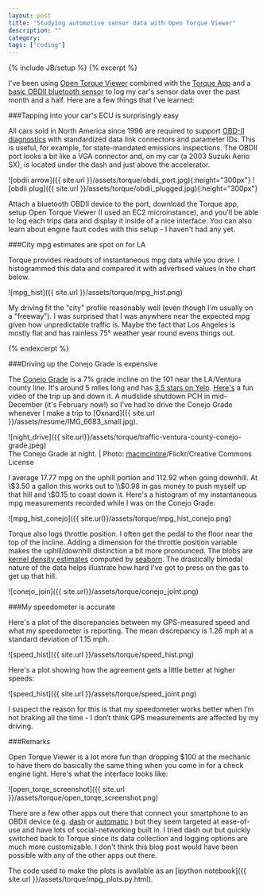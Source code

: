 ```yaml
---
layout: post
title: "Studying automotive sensor data with Open Torque Viewer"
description: ""
category:
tags: ["coding"]
---
```

{% include JB/setup %}
{% excerpt %}

I've been using [Open Torque Viewer](https://github.com/econpy/torque) combined with the [Torque App](https://play.google.com/store/apps/details?id=org.prowl.torque&hl=en) and a [basic OBDII bluetooth sensor](http://www.amazon.com/gp/product/B005NLQAHS/ref=as_li_tl?ie=UTF8&camp=1789&creative=9325&creativeASIN=B005NLQAHS&linkCode=as2&tag=ryancomptonne-20&linkId=FIHGNTSEVORQRITZ) to log my car's sensor data over the past month and a half. Here are a few things that I've learned:

###Tapping into your car's ECU is surprisingly easy

All cars sold in North America since 1996 are required to support [OBD-II diagnostics](https://en.wikipedia.org/wiki/OBD-II_PIDs) with standardized data link connectors and parameter IDs. This is useful, for example, for state-mandated emissions inspections. The OBDII port looks a bit like a VGA connector and, on my car (a 2003 Suzuki Aerio SX), is located under the dash and just above the accelerator.

![obdii arrow]({{ site.url }}/assets/torque/obdii_port.jpg){:height="300px"}
![obdii plug]({{ site.url }}/assets/torque/obdii_plugged.jpg){:height="300px"}

Attach a bluetooth OBDII device to the port, download the Torque app, setup Open Torque Viewer (I used an EC2 microinstance), and you'll be able to log each trips data and display it inside of a nice interface. You can also learn about engine fault codes with this setup - I haven't had any yet.

###City mpg estimates are spot on for LA

Torque provides readouts of instantaneous mpg data while you drive. I histogrammed this data and compared it with advertised values in the chart below.

![mpg_hist]({{ site.url }}/assets/torque/mpg_hist.png)

My driving fit the "city" profile reasonably well (even though I'm usually on a "freeway"). I was surprised that I was anywhere near the expected mpg given how unpredictable traffic is. Maybe the fact that Los Angeles is mostly flat and has rainless 75° weather year round evens things out.

{% endexcerpt %}

###Driving up the Conejo Grade is expensive

The [Conejo Grade](https://en.wikipedia.org/wiki/Conejo_Grade) is a 7% grade incline on the 101 near the LA/Ventura county line. It's around 5 miles long and has [3.5 stars on Yelp](http://www.yelp.com/biz/conejo-grade-camarillo). [Here's](https://www.youtube.com/watch?v=U-ENqGjJMTE) a fun video of the trip up and down it. A mudslide shutdown PCH in mid-December (it's February now!) so I've had to drive the Conejo Grade whenever I make a trip to [Oxnard]({{ site.url }}/assets/resume/IMG_6683_small.jpg).

![night_drive]({{ site.url}}/assets/torque/traffic-ventura-county-conejo-grade.jpeg)  
The Conejo Grade at night. | Photo: [macmcintire](https://www.flickr.com/photos/macatc123/6327756012/in/photostream/)/Flickr/Creative Commons License

I average 17.77 mpg on the uphill portion and 112.92 when going downhill. At \\$3.50 a gallon this works out to \\$0.98 in gas money to push myself up that hill and \\$0.15 to coast down it. Here's a histogram of my instantaneous mpg measurements recorded while I was on the Conejo Grade:

![mpg_hist_conejo]({{ site.url}}/assets/torque/mpg_hist_conejo.png)

Torque also logs throttle position. I often get the pedal to the floor near the top of the incline. Adding a dimension for the throttle position variable makes the uphill/downhill distinction a bit more pronounced. The blobs are [kernel density estimates](https://en.wikipedia.org/wiki/Kernel_density_estimation) computed by [seaborn](http://stanford.edu/~mwaskom/software/seaborn/). The drastically bimodal nature of the data helps illustrate how hard I've got to press on the gas to get up that hill.

![conejo_join]({{ site.url}}/assets/torque/conejo_joint.png)

###My speedometer is accurate

Here's a plot of the discrepancies between my GPS-measured speed and what my speedometer is reporting. The mean discrepancy is 1.26 mph at a standard deviation of 1.15 mph.

![speed_hist]({{ site.url }}/assets/torque/speed_hist.png)

Here's a plot showing how the agreement gets a little better at higher speeds:

 ![speed_hist]({{ site.url }}/assets/torque/speed_joint.png)

I suspect the reason for this is that my speedometer works better when I’m not braking all the time - I don’t think GPS measurements are affected by my driving.

###Remarks

Open Torque Viewer is a lot more fun than dropping $100 at the mechanic to have them do basically the same thing when you come in for a check engine light. Here's what the interface looks like:

![open_torqe_screenshot]({{ site.url }}/assets/torque/open_torqe_screenshot.png)

There are a few other apps out there that connect your smartphone to an OBDII device (e.g. [dash](https://play.google.com/store/apps/details?id=com.dashlabs.dash.android&hl=en) or [automatic](https://play.google.com/store/apps/details?id=com.automatic&hl=en) ) but they seem targeted at ease-of-use and have lots of social-networking built in. I tried dash out but quickly switched back to Torque since its data collection and logging options are much more customizable. I don't think this blog post would have been possible with any of the other apps out there.

The code used to make the plots is available as an [ipython notebook]({{ site.url }}/assets/torque/mpg_plots.py.html).
